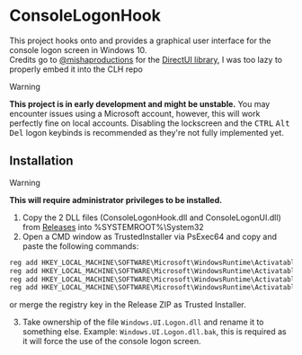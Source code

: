 # ConsoleLogonHook
This project hooks onto and provides a graphical user interface for the console logon screen in Windows 10.<br>
Credits go to [@mishaproductions](https://github.com/mishaproductions) for the [DirectUI library](https://github.com/MishaProductions/dui70), I was too lazy to properly embed it into the CLH repo

> [!WARNING]
> **This project is in early development and might be unstable.** You may encounter issues using a Microsoft account, however, this will work perfectly fine on local accounts. Disabling the lockscreen and the <kbd>CTRL</kbd> <kbd>Alt</kbd> <kbd>Del</kbd> logon keybinds is recommended as they're not fully implemented yet.
 
## Installation
> [!WARNING]
> **This will require administrator privileges to be installed.**

1. Copy the 2 DLL files (ConsoleLogonHook.dll and ConsoleLogonUI.dll) from [Releases](https://github.com/wiktorwiktor12/ConsoleLogonHook/releases) into %SYSTEMROOT%\System32
2. Open a CMD window as TrustedInstaller via PsExec64 and copy and paste the following commands:

```cmd
reg add HKEY_LOCAL_MACHINE\SOFTWARE\Microsoft\WindowsRuntime\ActivatableClassId\Windows.Internal.UI.Logon.Controller.ConsoleBlockedShutdownResolver /v DllPath /t REG_SZ /d %systemroot%\System32\ConsoleLogonHook.dll /f
reg add HKEY_LOCAL_MACHINE\SOFTWARE\Microsoft\WindowsRuntime\ActivatableClassId\Windows.Internal.UI.Logon.Controller.ConsoleLockScreen /v DllPath /t REG_SZ /d %systemroot%\System32\ConsoleLogonHook.dll /f
reg add HKEY_LOCAL_MACHINE\SOFTWARE\Microsoft\WindowsRuntime\ActivatableClassId\Windows.Internal.UI.Logon.Controller.ConsoleLogonUX /v DllPath /t REG_SZ /d %systemroot%\System32\ConsoleLogonHook.dll /f
reg add HKEY_LOCAL_MACHINE\SOFTWARE\Microsoft\WindowsRuntime\ActivatableClassId\Windows.Internal.Shell.PlatformExtensions.ConsoleCredUX /v DllPath /t REG_SZ /d %systemroot%\System32\ConsoleLogonHook.dll /f
```
or merge the registry key in the Release ZIP as Trusted Installer.

3. Take ownership of the file `Windows.UI.Logon.dll` and rename it to something else. Example: `Windows.UI.Logon.dll.bak`, this is required as it will force the use of the console logon screen.
